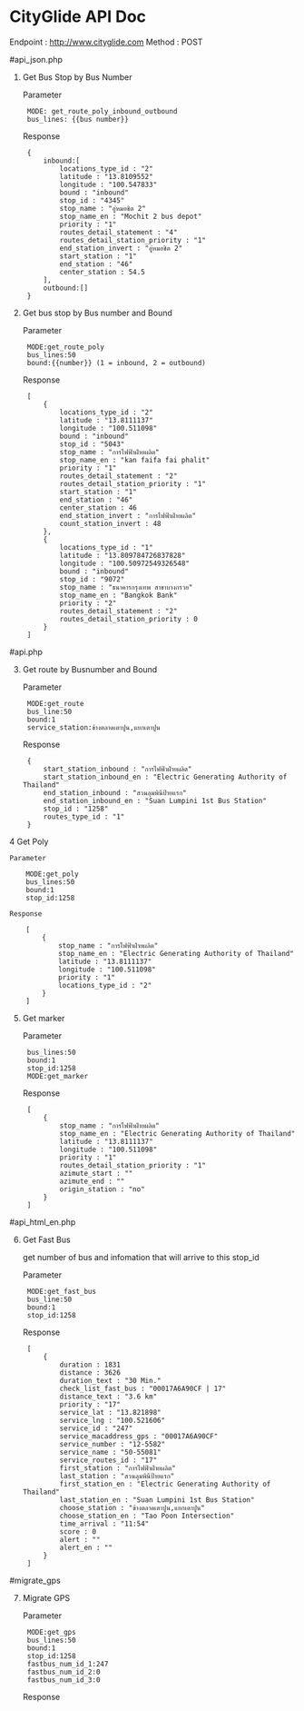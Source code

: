 # CityGlide API Doc

Endpoint : http://www.cityglide.com
Method : POST

#api_json.php

1. Get Bus Stop by Bus Number
	
	Parameter
	
		MODE: get_route_poly_inbound_outbound
		bus_lines: {{bus number}}
		
	Response
	
		{
			inbound:[
				locations_type_id : "2"
				latitude : "13.8109552"
				longitude : "100.547833"
				bound : "inbound"
				stop_id : "4345"
				stop_name : "อู่หมอชิต 2"
				stop_name_en : "Mochit 2 bus depot"
				priority : "1"
				routes_detail_statement : "4"
				routes_detail_station_priority : "1"
				end_station_invert : "อู่หมอชิต 2"
				start_station : "1"
				end_station : "46"
				center_station : 54.5
			],
			outbound:[]
		}
		
2. Get bus stop by Bus number and Bound

	Parameter
		
		MODE:get_route_poly
		bus_lines:50
		bound:{{number}} (1 = inbound, 2 = outbound)
	
	Response
	
		[
			{
				locations_type_id : "2"
				latitude : "13.8111137"
				longitude : "100.511098"
				bound : "inbound"
				stop_id : "5043"
				stop_name : "การไฟฟ้าฝ่ายผลิต"
				stop_name_en : "kan faifa fai phalit"
				priority : "1"
				routes_detail_statement : "2"
				routes_detail_station_priority : "1"
				start_station : "1"
				end_station : "46"
				center_station : 46
				end_station_invert : "การไฟฟ้าฝ่ายผลิต"
				count_station_invert : 48
			},
			{
				locations_type_id : "1"
				latitude : "13.809784726837828"
				longitude : "100.50972549326548"
				bound : "inbound"
				stop_id : "9072"
				stop_name : "ธนาคารกรุงเทพ สาขาบางกรวย"
				stop_name_en : "Bangkok Bank"
				priority : "2"
				routes_detail_statement : "2"
				routes_detail_station_priority : 0
			}
		]
		
#api.php

3. Get route by Busnumber and Bound

	Parameter
	
		MODE:get_route
		bus_line:50
		bound:1
		service_station:ข้างตลาดเตาปูน,แยกเตาปูน
		
	Response
	
		{
			start_station_inbound : "การไฟฟ้าฝ่ายผลิต"
			start_station_inbound_en : "Electric Generating Authority of Thailand"
			end_station_inbound : "สวนลุมพินีป้ายแรก"
			end_station_inbound_en : "Suan Lumpini 1st Bus Station"
			stop_id : "1258"
			routes_type_id : "1"
		}
		
4 Get Poly

	Parameter
	
		MODE:get_poly
		bus_lines:50
		bound:1
		stop_id:1258
		
	Response
	
		[
			{
				stop_name : "การไฟฟ้าฝ่ายผลิต"
				stop_name_en : "Electric Generating Authority of Thailand"
				latitude : "13.8111137"
				longitude : "100.511098"
				priority : "1"
				locations_type_id : "2"
			}
		]
		
5. Get marker

	Parameter
	
		bus_lines:50
		bound:1
		stop_id:1258
		MODE:get_marker
		
	Response
	
		[
			{
				stop_name : "การไฟฟ้าฝ่ายผลิต"
				stop_name_en : "Electric Generating Authority of Thailand"
				latitude : "13.8111137"
				longitude : "100.511098"
				priority : "1"
				routes_detail_station_priority : "1"
				azimute_start : ""
				azimute_end : ""
				origin_station : "no"
			}
		]

#api_html_en.php

6. Get Fast Bus
	
	get number of bus and infomation that will arrive to this stop_id
	
	Parameter
	
		MODE:get_fast_bus
		bus_line:50
		bound:1
		stop_id:1258
		
	Response
	
		[
			{
				duration : 1831
				distance : 3626
				duration_text : "30 Min."
				check_list_fast_bus : "00017A6A90CF | 17"
				distance_text : "3.6 km"
				priority : "17"
				service_lat : "13.821898"
				service_lng : "100.521606"
				service_id : "247"
				service_macaddress_gps : "00017A6A90CF"
				service_number : "12-5582"
				service_name : "50-55081"
				service_routes_id : "17"
				first_station : "การไฟฟ้าฝ่ายผลิต"
				last_station : "สวนลุมพินีป้ายแรก"
				first_station_en : "Electric Generating Authority of Thailand"
				last_station_en : "Suan Lumpini 1st Bus Station"
				choose_station : "ข้างตลาดเตาปูน,แยกเตาปูน"
				choose_station_en : "Tao Poon Intersection"
				time_arrival : "11:54"
				score : 0
				alert : ""
				alert_en : ""
			}
		]
		
#migrate_gps

7. Migrate GPS
	
	Parameter
		
		MODE:get_gps
		bus_lines:50
		bound:1
		stop_id:1258
		fastbus_num_id_1:247
		fastbus_num_id_2:0
		fastbus_num_id_3:0
		
	Response
	
		
